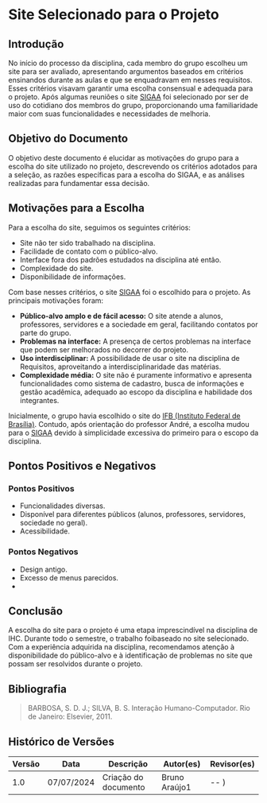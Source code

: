# Site Selecionado para o Projeto

## Introdução
No início do processo da disciplina, cada membro do grupo escolheu um site para ser avaliado, apresentando argumentos baseados em critérios ensinandos durante as aulas
e que se enquadravam em nesses requisitos. Esses critérios visavam garantir uma escolha consensual e adequada para o projeto. Após algumas reuniões o site [SIGAA](https://sigaa.unb.br/) foi selecionado por ser de uso do cotidiano dos membros do grupo, proporcionando uma familiaridade maior com suas funcionalidades e necessidades de melhoria.

## Objetivo do Documento
O objetivo deste documento é elucidar as motivações do grupo para a escolha do site utilizado no projeto, descrevendo os critérios adotados para a seleção, as razões específicas para a escolha do SIGAA, e as análises realizadas para fundamentar essa decisão.

## Motivações para a Escolha

Para a escolha do site, seguimos os seguintes critérios:

* Site não ter sido trabalhado na disciplina.
* Facilidade de contato com o público-alvo.
* Interface fora dos padrões estudados na disciplina até então.
* Complexidade do site.
* Disponibilidade de informações.

Com base nesses critérios, o site [SIGAA](https://sigaa.unb.br/) foi o escolhido para o projeto. As principais motivações foram:

* **Público-alvo amplo e de fácil acesso:** O site atende a alunos, professores, servidores e a sociedade em geral, facilitando contatos por parte do grupo.
* **Problemas na interface:** A presença de certos problemas na interface que podem ser melhorados no decorrer do projeto.
* **Uso interdisciplinar:** A possibilidade de usar o site na disciplina de Requisitos, aproveitando a interdisciplinaridade das matérias.
* **Complexidade média:** O site não é puramente informativo e apresenta funcionalidades como sistema de cadastro, busca de informações e gestão acadêmica, adequado ao escopo da disciplina e habilidade dos integrantes.

Inicialmente, o grupo havia escolhido o site do [IFB (Instituto Federal de Brasília)](https://www.ifb.edu.br). Contudo, após orientação do professor André, a escolha mudou para o [SIGAA](https://sigaa.ifb.edu.br) devido à simplicidade excessiva do primeiro para o escopo da disciplina.

## Pontos Positivos e Negativos

### Pontos Positivos
- Funcionalidades diversas.
- Disponível para diferentes públicos (alunos, professores, servidores, sociedade no geral).
- Acessibilidade.

### Pontos Negativos
- Design antigo.
- Excesso de menus parecidos.
- 

## Conclusão

A escolha do site para o projeto é uma etapa imprescindível na disciplina de IHC. Durante todo o semestre, o trabalho foibaseado no site selecionado. Com a experiência adquirida na disciplina, recomendamos atenção à disponibilidade do público-alvo e à identificação de problemas no site que possam ser resolvidos durante o projeto.

## Bibliografia

> BARBOSA, S. D. J.; SILVA, B. S. Interação Humano-Computador. Rio de Janeiro: Elsevier, 2011.

## Histórico de Versões

Versão  |   Data   | Descrição | Autor(es) | Revisor(es)
--------- | ------ | ------ | ---------- | ----------
 1.0 | 07/07/2024 | Criação do documento | Bruno Araújo1| -- )
 
